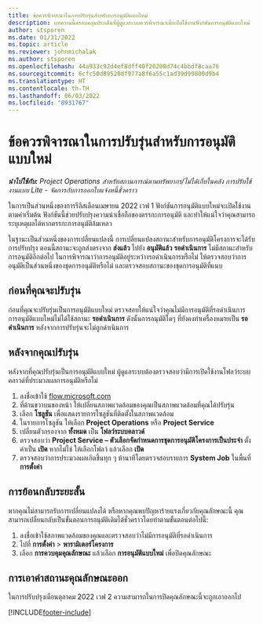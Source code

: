 ```yaml
---
title: ข้อควรพิจารณาในการปรับรุ่นสำหรับการอนุมัติแบบใหม่
description: บทความนี้ครอบคลุมประเด็นที่ผู้ดูแลระบบควรพิจารณาเมื่อเปิดใช้งานฟังก์ชันการอนุมัติแบบใหม่
author: stsporen
ms.date: 01/31/2022
ms.topic: article
ms.reviewer: johnmichalak
ms.author: stsporen
ms.openlocfilehash: 44a933c92d4ef8dff40f20200d74c4bbdf8caa76
ms.sourcegitcommit: 6cfc50d89528df977a8f6a55c1ad39d99800d9b4
ms.translationtype: HT
ms.contentlocale: th-TH
ms.lasthandoff: 06/03/2022
ms.locfileid: "8931767"
---
```

# <a name="upgrade-considerations-for-modern-approvals"></a>ข้อควรพิจารณาในการปรับรุ่นสำหรับการอนุมัติแบบใหม่ 

_**นำไปใช้กับ:** Project Operations สำหรับสถานการณ์ตามทรัพยากร/ไม่ได้เก็บในคลัง การปรับใช้งานแบบ Lite - จัดการกับการออกใบแจ้งหนี้ชั่วคราว_

ในการเป็นส่วนหนึ่งของการรีลีสเดือนเมษายน 2022 เวฟ 1 ฟังก์ชันการอนุมัติแบบใหม่จะเปิดใช้งานตามค่าเริ่มต้น ฟังก์ชันนี้ช่วยปรับปรุงความน่าเชื่อถือของตรรกะการอนุมัติ และทำให้แน่ใจว่าคุณสามารถระบุเหตุผลได้หากตรรกะการอนุมัติล้มเหลว

ในฐานะเป็นส่วนหนึ่งของการเปลี่ยนแปลงนี้ การเปลี่ยนแปลงสถานะสำหรับการอนุมัติโครงการจะได้รับการปรับปรุง ตอนนี้สถานะจะถูกส่งตรงจาก **ส่งแล้ว** ไปยัง **อนุมัติแล้ว** **รอดำเนินการ** ไม่มีสถานะสำหรับการอนุมัติอีกต่อไป ในการพิจารณาว่าการอนุมัติอยู่ระหว่างรอดำเนินการหรือไม่ ให้ตรวจสอบว่าการอนุมัติเป็นส่วนหนึ่งของชุดการอนุมัติหรือไม่ และตรวจสอบสถานะของชุดการอนุมัติที่แนบ

## <a name="before-you-upgrade"></a>ก่อนที่คุณจะปรับรุ่น

ก่อนที่คุณจะปรับรุ่นเป็นการอนุมัติแบบใหม่ ตรวจสอบให้แน่ใจว่าคุณไม่มีการอนุมัติที่รอดำเนินการ การอนุมัติแบบใหม่ไม่ได้ใช้สถานะ **รอดำเนินการ** ดังนั้นการอนุมัติใดๆ ที่ยังคงทำเครื่องหมายเป็น **รอดำเนินการ** หลังจากการปรับรุ่นจะไม่ถูกดำเนินการ

## <a name="after-you-upgrade"></a>หลังจากคุณปรับรุ่น

หลังจากที่คุณปรับรุ่นเป็นการอนุมัติแบบใหม่ ผู้ดูแลระบบต้องตรวจสอบว่ามีการเปิดใช้งานโฟลว์ระบบคลาวด์ที่ประมวลผลการอนุมัติหรือไม่

1. ลงชื่อเข้าใช้ [flow.microsoft.com](https://flow.microsoft.com)
2. ที่ด้านขวาบนของหน้า ให้เปลี่ยนสภาพแวดล้อมของคุณเป็นสภาพแวดล้อมที่คุณได้ปรับรุ่น
3. เลือก **โซลูชัน** เพื่อแสดงรายการโซลูชันที่ติดตั้งในสภาพแวดล้อม
4. ในรายการโซลูชัน ให้เลือก **Project Operations** หรือ **Project Service**
5. เปลี่ยนตัวกรองจาก **ทั้งหมด** เป็น **โฟลว์ระบบคลาวด์**
6. ตรวจสอบว่า **Project Service – ตัวเลือกจัดกำหนดการชุดการอนุมัติโครงการเป็นประจำ** ตั้งค่าเป็น **เปิด** หากไม่ใช่ ให้เลือกโฟลว์ แล้วเลือก **เปิด**
7. ตรวจสอบว่าการประมวลผลเกิดขึ้นทุก ๆ ห้านาทีโดยตรวจสอบรายการ **System Job** ในพื้นที่ **การตั้งค่า**

## <a name="short-term-rollback"></a>การย้อนกลับระยะสั้น

หากคุณไม่สามารถรับการเปลี่ยนแปลงได้ หรือหากคุณพบปัญหาร้ายแรงเกี่ยวกับคุณลักษณะนี้ คุณสามารถเปลี่ยนกลับเป็นขั้นตอนการอนุมัติเดิมได้ชั่วคราวโดยทำตามขั้นตอนต่อไปนี้:
1. ลงชื่อเข้าใช้สภาพแวดล้อมของคุณและตรวจสอบว่าไม่มีการอนุมัติที่รอดำเนินการ
2. ไปที่ **การตั้งค่า** > **พารามิเตอร์โครงการ**
3. เลือก **การควบคุมคุณลักษณะ** แล้วเลือก **การอนุมัติแบบใหม่** เพื่อปิดคุณลักษณะ

## <a name="removing-the-feature-flag"></a>การเอาค่าสถานะคุณลักษณะออก

ในการปรับปรุงเดือนตุลาคม 2022 เวฟ 2 ความสามารถในการปิดคุณลักษณะนี้จะถูกเอาออกไป

[!INCLUDE[footer-include](../includes/footer-banner.md)]
